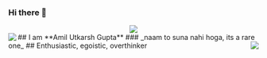 ### Hi there 👋
<div align=center><img align=center src="https://media.giphy.com/media/WsvbZxS6Se8wAa41p2/giphy.gif"></div>

<img align=left src="https://media.giphy.com/media/SFRLNAQkWfRHIMNC3A/giphy.gif" />
## I am **Amil Utkarsh Gupta**
### _naam to suna nahi hoga, its a rare one_

    

<img align= right src="https://media.giphy.com/media/W63CLeKr6wXIOpbDdA/giphy.gif" /> 
## Enthusiastic, egoistic, overthinker

<!--
**Amil-Gupta/Amil-Gupta** is a ✨ _special_ ✨ repository because its `README.md` (this file) appears on your GitHub profile.

Here are some ideas to get you started:

- 🔭 I’m currently working on ...
- 🌱 I’m currently learning ...
- 👯 I’m looking to collaborate on ...
- 🤔 I’m looking for help with ...
- 💬 Ask me about ...
- 📫 How to reach me: ...
- 😄 Pronouns: ...
- ⚡ Fun fact: ...
-->
